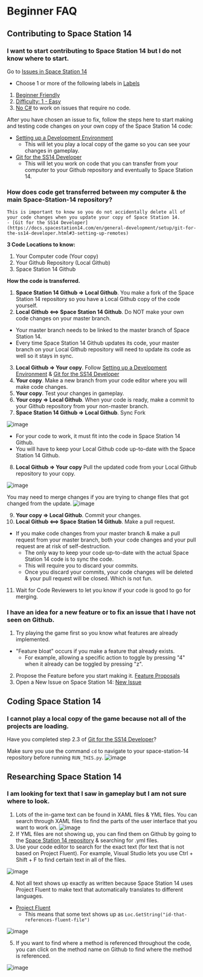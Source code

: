 # Beginner FAQ

## Contributing to Space Station 14

### I want to start contributing to Space Station 14 but I do not know where to start.

Go to [Issues in Space Station 14](https://github.com/space-wizards/space-station-14/issues)
- Choose 1 or more of the following labels in [Labels](https://github.com/space-wizards/space-station-14/labels)
1. [Beginner Friendly](https://github.com/space-wizards/space-station-14/labels/Beginner%20Friendly)
2. [Difficulty: 1 - Easy](https://github.com/space-wizards/space-station-14/labels/Difficulty%3A%201-Easy)
3. [No C#](https://github.com/space-wizards/space-station-14/labels/No%20C%23) to work on issues that require no code. 

After you have chosen an issue to fix, follow the steps here to start making and testing code changes on your own copy of the Space Station 14 code: 
- [Setting up a Development Environment](https://docs.spacestation14.com/en/general-development/setup/setting-up-a-development-environment.html) 
   - This will let you play a local copy of the game so you can see your changes in gameplay.
- [Git for the SS14 Developer](https://docs.spacestation14.com/en/general-development/setup/git-for-the-ss14-developer.html)
   - This will let you work on code that you can transfer from your computer to your Github repository and eventually to Space Station 14.



### How does code get transferred between my computer & the main Space-Station-14 repository? 

```admonish danger "Make a new branch so you are not working on the master branch!"
This is important to know so you do not accidentally delete all of your code changes when you update your copy of Space Station 14.
- [Git for the SS14 Developer](https://docs.spacestation14.com/en/general-development/setup/git-for-the-ss14-developer.html#3-setting-up-remotes)
```

**3 Code Locations to know:**
1) Your Computer code (Your copy)
2) Your Github Repository (Local Github)
3) Space Station 14 Github


**How the code is transferred.**
1. **Space Station 14 Github => Local Github**. You make a fork of the Space Station 14 repository so you have a Local Github copy of the code yourself.
2. **Local Github <==> Space Station 14 Github**. Do NOT make your own code changes on your master branch.
- Your master branch needs to be linked to the master branch of Space Station 14.
- Every time Space Station 14 Github updates its code, your master branch on your Local Github repository will need to update its code as well so it stays in sync.
3. **Local Github => Your copy**. Follow [Setting up a Development Environment](https://docs.spacestation14.com/en/general-development/setup/setting-up-a-development-environment.html) & [Git for the SS14 Developer](https://docs.spacestation14.com/en/general-development/setup/git-for-the-ss14-developer.html)
4. **Your copy**. Make a new branch from your code editor where you will make code changes.
5. **Your copy**. Test your changes in gameplay.
6. **Your copy => Local Github**. When your code is ready, make a commit to your Github repository from your non-master branch.
7. **Space Station 14 Github => Local Github**. Sync Fork

![image](https://github.com/alwinnocom/docs/assets/63136288/0823b607-d87c-4495-97b8-32f06b343b4e)

- For your code to work, it must fit into the code in Space Station 14 Github.
- You will have to keep your Local Github code up-to-date with the Space Station 14 Github.

8. **Local Github => Your copy** Pull the updated code from your Local Github repository to your copy.

![image](https://github.com/alwinnocom/docs/assets/63136288/725a5132-32d0-4e0c-9223-fb35186365da)

You may need to merge changes if you are trying to change files that got changed from the update.
![image](https://github.com/alwinnocom/docs/assets/63136288/d6602410-3751-410d-9dd9-48f4b289706a)


9. **Your copy => Local Github**. Commit your changes.
10. **Local Github <==> Space Station 14 Github**. Make a pull request.
- If you make code changes from your master branch & make a pull request from your master branch, both your code changes and your pull request are at risk of self-destruction.
   - The only way to keep your code up-to-date with the actual Space Station 14 code is to sync the code.
   - This will require you to discard your commits.
   - Once you discard your commits, your code changes will be deleted & your pull request will be closed. Which is not fun.
11. Wait for Code Reviewers to let you know if your code is good to go for merging. 



### I have an idea for a new feature or to fix an issue that I have not seen on Github.

1. Try playing the game first so you know what features are already implemented.
- "Feature bloat" occurs if you make a feature that already exists.
   - For example, allowing a specific action to toggle by pressing "4" when it already can be toggled by pressing "z".
2. Propose the Feature before you start making it. [Feature Proposals](https://docs.spacestation14.com/en/general-development/feature-proposals.html)
3. Open a New Issue on Space Station 14: [New Issue](https://github.com/space-wizards/space-station-14/issues/new/choose)



## Coding Space Station 14

### I cannot play a local copy of the game because not all of the projects are loading.

Have you completed step 2.3 of [Git for the SS14 Developer](https://docs.spacestation14.com/en/general-development/setup/git-for-the-ss14-developer.html#23-submodule-woes)?

Make sure you use the command `cd` to navigate to your space-station-14 repository before running `RUN_THIS.py`.
![image](https://github.com/alwinnocom/docs/assets/63136288/1750eb6a-20e3-4d3c-9b4c-d7272787aaf2)



## Researching Space Station 14

### I am looking for text that I saw in gameplay but I am not sure where to look.

1. Lots of the in-game text can be found in XAML files & YML files. You can search through XAML files to find the parts of the user interface that you want to work on.
![image](https://github.com/alwinnocom/docs/assets/63136288/2a4aef1b-2839-455d-a867-b9c457f9d3a2)
2. If YML files are not showing up, you can find them on Github by going to the [Space Station 14 repository](https://github.com/space-wizards/space-station-14?search=1) & searching for .yml files.
3. Use your code editor to search for the exact text (for text that is not based on Project Fluent). For example, Visual Studio lets you use Ctrl + Shift + F to find certain text in all of the files.

![image](https://github.com/alwinnocom/docs/assets/63136288/cffa2910-3c9f-4f77-87bc-7f8a43b6895f)

4. Not all text shows up exactly as written because Space Station 14 uses Project Fluent to make text that automatically translates to different languages.
- [Project Fluent](https://docs.spacestation14.com/en/ss14-by-example/fluent-and-localization.html)
   - This means that some text shows up as `Loc.GetString("id-that-references-fluent-file")`

![image](https://github.com/alwinnocom/docs/assets/63136288/f5090633-19f5-4ec5-b843-15754cafff69)

5. If you want to find where a method is referenced throughout the code, you can click on the method name on Github to find where the method is referenced.

![image](https://github.com/alwinnocom/docs/assets/63136288/deefd271-cf47-451d-8309-0435770d6990)
